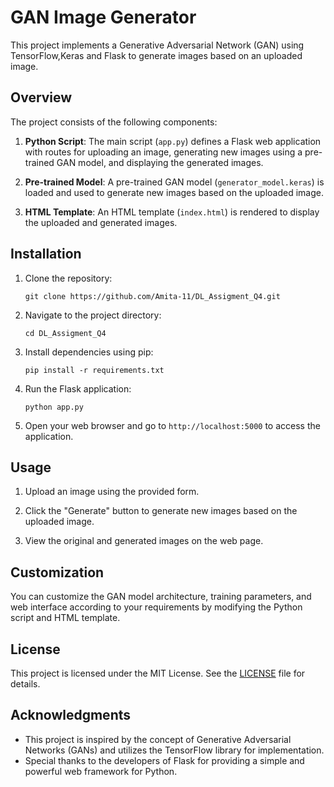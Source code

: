 # GAN Image Generator

This project implements a Generative Adversarial Network (GAN) using TensorFlow,Keras and Flask to generate images based on an uploaded image.

## Overview

The project consists of the following components:

1. **Python Script**: The main script (`app.py`) defines a Flask web application with routes for uploading an image, generating new images using a pre-trained GAN model, and displaying the generated images.

2. **Pre-trained Model**: A pre-trained GAN model (`generator_model.keras`) is loaded and used to generate new images based on the uploaded image.

3. **HTML Template**: An HTML template (`index.html`) is rendered to display the uploaded and generated images.

## Installation

1. Clone the repository:

   ```
   git clone https://github.com/Amita-11/DL_Assigment_Q4.git
   ```

2. Navigate to the project directory:

   ```
   cd DL_Assigment_Q4
   ```

3. Install dependencies using pip:

   ```
   pip install -r requirements.txt
   ```

4. Run the Flask application:

   ```
   python app.py
   ```

5. Open your web browser and go to `http://localhost:5000` to access the application.

## Usage

1. Upload an image using the provided form.

2. Click the "Generate" button to generate new images based on the uploaded image.

3. View the original and generated images on the web page.

## Customization

You can customize the GAN model architecture, training parameters, and web interface according to your requirements by modifying the Python script and HTML template.

## License

This project is licensed under the MIT License. See the [LICENSE](LICENSE) file for details.

## Acknowledgments

- This project is inspired by the concept of Generative Adversarial Networks (GANs) and utilizes the TensorFlow library for implementation.
- Special thanks to the developers of Flask for providing a simple and powerful web framework for Python.
